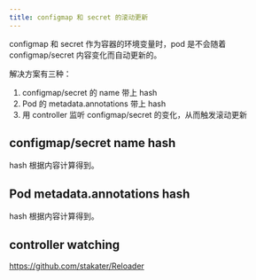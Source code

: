 ```yaml
---
title: configmap 和 secret 的滚动更新
---
```



configmap 和 secret 作为容器的环境变量时，pod 是不会随着 configmap/secret 内容变化而自动更新的。

解决方案有三种：

1. configmap/secret 的 name 带上 hash
2. Pod 的 metadata.annotations 带上 hash
3. 用 controller 监听 configmap/secret 的变化，从而触发滚动更新

## configmap/secret name hash

hash 根据内容计算得到。

## Pod metadata.annotations hash

hash 根据内容计算得到。

## controller watching

https://github.com/stakater/Reloader
